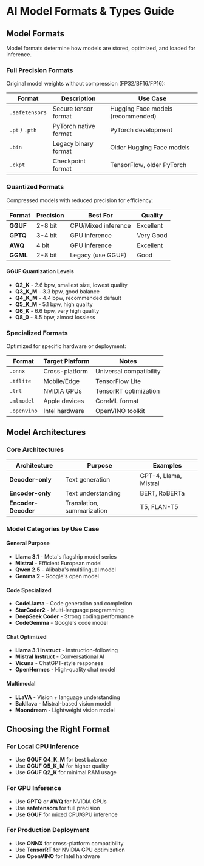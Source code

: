 # AI Model Formats & Types Guide

## Model Formats

Model formats determine how models are stored, optimized, and loaded for inference.

### Full Precision Formats

Original model weights without compression (FP32/BF16/FP16):

| Format | Description | Use Case |
|--------|-------------|----------|
| `.safetensors` | Secure tensor format | Hugging Face models (recommended) |
| `.pt` / `.pth` | PyTorch native format | PyTorch development |
| `.bin` | Legacy binary format | Older Hugging Face models |
| `.ckpt` | Checkpoint format | TensorFlow, older PyTorch |

### Quantized Formats

Compressed models with reduced precision for efficiency:

| Format | Precision | Best For | Quality |
|--------|-----------|----------|---------|
| **GGUF** | 2-8 bit | CPU/Mixed inference | Excellent |
| **GPTQ** | 3-4 bit | GPU inference | Very Good |
| **AWQ** | 4 bit | GPU inference | Excellent |
| **GGML** | 2-8 bit | Legacy (use GGUF) | Good |

#### GGUF Quantization Levels
- **Q2_K** - 2.6 bpw, smallest size, lowest quality
- **Q3_K_M** - 3.3 bpw, good balance
- **Q4_K_M** - 4.4 bpw, recommended default
- **Q5_K_M** - 5.1 bpw, high quality
- **Q6_K** - 6.6 bpw, very high quality
- **Q8_0** - 8.5 bpw, almost lossless

### Specialized Formats

Optimized for specific hardware or deployment:

| Format | Target Platform | Notes |
|--------|----------------|-------|
| `.onnx` | Cross-platform | Universal compatibility |
| `.tflite` | Mobile/Edge | TensorFlow Lite |
| `.trt` | NVIDIA GPUs | TensorRT optimization |
| `.mlmodel` | Apple devices | CoreML format |
| `.openvino` | Intel hardware | OpenVINO toolkit |

## Model Architectures

### Core Architectures

| Architecture | Purpose | Examples |
|--------------|---------|----------|
| **Decoder-only** | Text generation | GPT-4, Llama, Mistral |
| **Encoder-only** | Text understanding | BERT, RoBERTa |
| **Encoder-Decoder** | Translation, summarization | T5, FLAN-T5 |

### Model Categories by Use Case

#### General Purpose
- **Llama 3.1** - Meta's flagship model series
- **Mistral** - Efficient European model
- **Qwen 2.5** - Alibaba's multilingual model
- **Gemma 2** - Google's open model

#### Code Specialized
- **CodeLlama** - Code generation and completion
- **StarCoder2** - Multi-language programming
- **DeepSeek Coder** - Strong coding performance
- **CodeGemma** - Google's code model

#### Chat Optimized
- **Llama 3.1 Instruct** - Instruction-following
- **Mistral Instruct** - Conversational AI
- **Vicuna** - ChatGPT-style responses
- **OpenHermes** - High-quality chat model

#### Multimodal
- **LLaVA** - Vision + language understanding
- **Bakllava** - Mistral-based vision model
- **Moondream** - Lightweight vision model

## Choosing the Right Format

### For Local CPU Inference
- Use **GGUF Q4_K_M** for best balance
- Use **GGUF Q5_K_M** for higher quality
- Use **GGUF Q2_K** for minimal RAM usage

### For GPU Inference
- Use **GPTQ** or **AWQ** for NVIDIA GPUs
- Use **safetensors** for full precision
- Use **GGUF** for mixed CPU/GPU inference

### For Production Deployment
- Use **ONNX** for cross-platform compatibility
- Use **TensorRT** for NVIDIA GPU optimization
- Use **OpenVINO** for Intel hardware